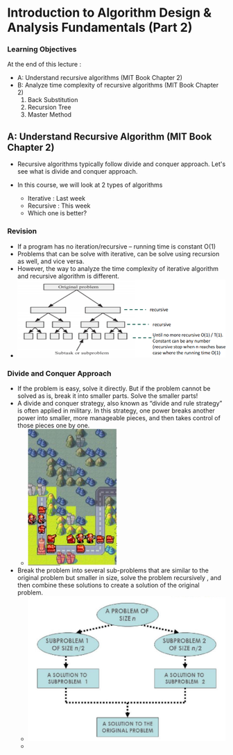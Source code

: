 # Introduction to Algorithm Design & Analysis Fundamentals (Part 2)

### Learning Objectives 
At the end of this lecture : 
- A: Understand recursive algorithms (MIT Book Chapter 2)
- B: Analyze time complexity of recursive algorithms (MIT Book Chapter 2)
	1. Back Substitution 
	2. Recursion Tree
	3. Master Method

## A: Understand Recursive Algorithm (MIT Book Chapter 2)

- Recursive algorithms typically follow divide and conquer approach. Let's see what is divide and conquer approach.

- In this course, we will look at 2 types of algorithms
	- Iterative : Last week
	- Recursive : This week
	- Which one is better?

### Revision
- If a program has no iteration/recursive – running time is constant O(1)
- Problems that can be solve with iterative, can be solve using recursion as well, and vice versa.
- However, the way to analyze the time complexity of iterative algorithm and recursive algorithm is different.
- ![](../images/Pasted%20image%2020250212175110.png)


### Divide and Conquer Approach
- If the problem is easy, solve it directly. But if the problem cannot be solved as is, break it into smaller parts. Solve the smaller parts!
- A divide and conquer strategy, also known as “divide and rule strategy” is often applied in military. In this strategy, one power breaks another power into smaller, more manageable pieces, and then takes control of those pieces one by one.
	- ![](../res/Pasted%20image%2020250212175415.png)
- Break the problem into several sub-problems that are similar to the original problem but smaller in size, solve the problem recursively , and then combine these solutions to create a solution of the original problem.
	- ![](../res/Pasted%20image%2020250212175456.png)
	- 
